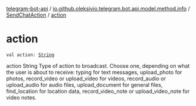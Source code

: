 [telegram-bot-api](../../index.md) / [io.github.oleksivio.telegram.bot.api.model.method.info](../index.md) / [SendChatAction](index.md) / [action](./action.md)

# action

`val action: `[`String`](https://kotlinlang.org/api/latest/jvm/stdlib/kotlin/-string/index.html)

action String Type of action to broadcast.
Choose one, depending on what the user is about to receive:
typing for text messages,
upload_photo for photos,
record_video or upload_video for videos,
record_audio or upload_audio for audio files,
upload_document for general files,
find_location for location data,
record_video_note or
upload_video_note for video notes.

